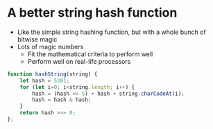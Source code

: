 # A better string hash function

* Like the simple string hashing function, but with a whole bunch of bitwise magic
* Lots of magic numbers
    * Fit the mathematical criteria to perform well
    * Perform well on real-life processors

```js
function hashString(string) {
    let hash = 5381;
    for (let i=0; i<string.length; i++) {
        hash = (hash << 5) + hash + string.charCodeAt(i);
        hash = hash & hash;
    }
    return hash >>> 0;
};
```
